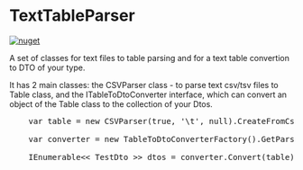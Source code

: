 # TextTableParser

[![nuget][nuget-badge]][nuget-url]

[nuget-badge]: https://img.shields.io/badge/nuget-v0.1.0-blue.svg
[nuget-url]: https://www.nuget.org/packages/TextTableParser


A set of classes for text files to table parsing and for a text table convertion to DTO of your type.

It has 2 main classes: the CSVParser class - to parse text csv/tsv files to Table class, and the ITableToDtoConverter interface, which can convert an object of the Table class to the collection of your Dtos.

<pre>
    var table = new CSVParser(true, '\t', null).CreateFromCsv("file.tsv");

    var converter = new TableToDtoConverterFactory().GetParser<< TestDto >>();

    IEnumerable<< TestDto >> dtos = converter.Convert(table);
</pre>
